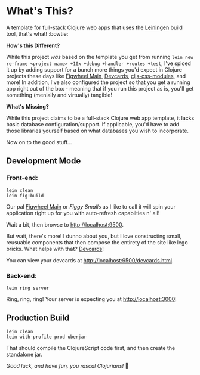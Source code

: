 # What's This?

A template for full-stack Clojure web apps that uses the [Leiningen](https://leiningen.org/) build tool, that's what! :bowtie:

**How's this Different?**

While this project *was* based on the template you get from running `lein new re-frame <project name> +10x +debug +handler +routes +test`, I've spiced it up by adding support for a bunch more things you'd expect in Clojure projects these days like [Figwheel Main](https://figwheel.org/), [Devcards](https://github.com/bhauman/devcards), [cljs-css-modules](https://github.com/matthieu-beteille/cljs-css-modules), and more! In addition, I've also configured the project so that you get a running app right out of the box - meaning that if you run this project as is, you'll get something (menially and virtually) tangible!

**What's Missing?**

While this project claims to be a full-stack Clojure web app template, it lacks basic database configuration/support. If applicable, you'd have to add those libraries yourself based on what databases you wish to incorporate.

Now on to the good stuff...

## Development Mode

### Front-end:

```
lein clean
lein fig:build
```

Our pal [Figwheel Main](https://figwheel.org/) or *Figgy Smalls* as I like to call it will spin your application right up for you with auto-refresh capabilties n' all!

Wait a bit, then browse to [http://localhost:9500](http://localhost:9500).

But wait, there's more! I dunno about you, but I love constructing small, reusuable components that then compose the entirety of the site like lego bricks. What helps with that? [Devcards](https://github.com/bhauman/devcards)!

You can view your devcards at [http://localhost:9500/devcards.html](http://localhost:9500/devcards.html).

### Back-end:

```
lein ring server
```

Ring, ring, ring! Your server is expecting you at [http://localhost:3000](http://localhost:3000)!

## Production Build

```
lein clean
lein with-profile prod uberjar
```

That should compile the ClojureScript code first, and then create the standalone jar.

*Good luck, and have fun, you rascal Clojurians!* :beers:
